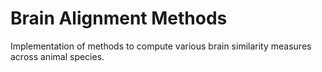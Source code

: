 # Brain Alignment Methods
Implementation of methods to compute various brain similarity measures across animal species.
